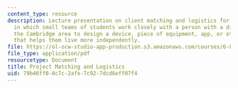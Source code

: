 ```yaml
---
content_type: resource
description: Lecture presentation on client matching and logistics for a design project
  in which small teams of students work closely with a person with a disability in
  the Cambridge area to design a device, piece of equipment, app, or other solution
  that helps them live more independently.
file: https://ol-ocw-studio-app-production.s3.amazonaws.com/courses/6-811-principles-and-practice-of-assistive-technology-fall-2014/79b46ff00c7c2afe7c927dcd6eff07f4_MIT6_811F14_Project_Match.pdf
file_type: application/pdf
resourcetype: Document
title: Project Matching and Logistics
uid: 79b46ff0-0c7c-2afe-7c92-7dcd6eff07f4
---
```

